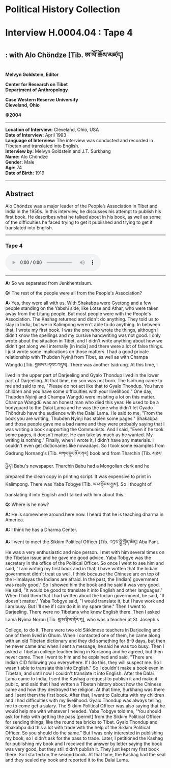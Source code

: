 # Political History Collection  
# Interview H.0004.04 : Tape 4  
##  : with Alo Chöndze [Tib. ཨ་ལོ་ཆོས་མཛད]  
  
**Melvyn Goldstein, Editor**  

**Center for Research on Tibet**  
**Department of Anthropology**  

**Case Western Reserve University**  
**Cleveland, Ohio**  

**©2004**  

---  
**Location of Interview:** Cleveland, Ohio, USA  
**Date of Interview:** April 1993  
**Language of Interview:** The interview was conducted and recorded in Tibetan and translated into English.  
**Interview by:** Melvyn Goldstein and J.T. Surkhang  
**Name:** Alo Chöndze  
**Gender:** Male  
**Age:** 74  
**Date of Birth:** 1919  
  
---  
## Abstract  

 Alo Chöndze was a major leader of the People’s Association in Tibet and India in the 1950s. In this interview, he discusses his attempt to publish his first book. He describes what he talked about in his book, as well as some of the difficulties he faced trying to get it published and trying to get it translated into English.   

---  
### Tape 4  

<audio controls>
<source src="https://tile.loc.gov/storage-services/service/asian/asiantoha/H_0004_04/H_0004_04.mp3" type="audio/mp3">
Your browser does not support the audio element.
</audio>  

---

**A:**  So we separated from Jenkhentsisum.   

**Q:**  The rest of the people were all from the People's Association?   

**A:**  Yes, they were all with us. With <span class="tooltip" data-text="[tib. ཞྭ་སྒབ་པ] The name of the family of an important lay official during the 1940s and 1950s.">Shakabpa</span> were Gyetong and a few people standing on the <span class="tooltip" data-text="[tib. ཡབ་གཞིས] 1. The title given to a family of a Dalai Lama. 2. When used by itself, e.g., Yabshi&#x27;s house, it refers to the family of the current Dalai Lama.">Yabshi</span> side, like Lotse and Athar, who were taken away from the Litang people. But most people were with the People's Association. The Kashag returned and didn't do anything. They told us to stay in India, but we in Kalimpong weren't able to do anything. In between that, I wrote my first book. I was the one who wrote the things, although I didn't know the spellings and my cursive handwriting was not good. I only wrote about the situation in Tibet, and I didn't write anything about how we didn't get along well internally [in India] and there were a lot of false things. I just wrote some implications on those matters. I had a good private relationship with Thubden Nyinji from Tibet, as well as with Champa Wangdü [Tib. བྱམས་པ་དབང་འདུས]. There was another <span class="tooltip" data-text="[tib. རྩེ་དྲུང] A monk official in the Tibetan government.">tsidrung</span>. At this time, I lived in the upper part of Darjeeling and Gyalo Thondup lived in the lower part of Darjeeling. At that time, my son was not born. The tsidrung came to me and said to me, "Please do not act like that to Gyalo Thondup. You have children and you have some difficulties with your livelihood." One day, Thubden Nyinji and Champa Wangdü were insisting a lot on this matter. Champa Wangdü was an honest man who died this year. He used to be a bodyguard to the Dalai Lama and he was the one who didn't let Gyado Thöndrub have the audience with the Dalai Lama. He said to me, "From the book you are writing, Thubden Nyinji has stolen some pages." Shakabpa and those people gave me a bad name and they were probably saying that I was writing a book supporting the Communists. And I said, "Even if he took some pages, it doesn't matter. He can take as much as he wanted. My writing is nothing." Finally, when I wrote it, I didn't have any materials. I couldn't even get dictionaries like nowadays. So I took some examples from Gadrung Nornang's [Tib. བཀའ་དྲུང་ནོར་ནང] book and from Tharchin [Tib. མཐར་ཕྱིན] Babu's newspaper. Tharchin Babu had a Mongolian clerk and he prepared the clean copy in printing script. It was expensive to print in Kalimpong. There was Yaba Tobgye [Tib. ཡ་པ་སྟོབས་རྒྱས]. So I thought of translating it into English and I talked with him about this.   

**Q:**  Where is he now?   

**A:**  He is somewhere around here now. I heard that he is teaching dharma in America.   

**A:**  I think he has a Dharma Center.   

**A:**  I went to meet the Sikkim Political Officer [Tib. འབྲས་སྤྱི་བློན་ཆེན] Aba Pant. He was a very enthusiastic and nice person. I met with him several times on the Tibetan issue and he gave me good advice. Yaba Tobgye was the secretary in the office of the Political Officer. So once I went to see him and said, "I am writing my first book and in that, I have written that the Indian government didn't treat us well. I think because the Chinese are on top of the Himalayas the Indians are afraid. In the past, the (Indian) government was really good." So I showed him the book and he said it was very good. He said, "It would be good to translate it into English and other languages." When I told them that I had written about the Indian government, he said, "It doesn't matter." Yaba Tobgye said, "I would translate it, but I have work and I am busy. But I'll see if I can do it in my spare time." Then I went to Darjeeling. There were no Tibetans who knew English there. Then I asked Lama Nyima Norbu [Tib. བླ་མ་ཉི་མ་ནོར་བུ], who was a teacher at St. Joseph's College, to do it. There were two old Sikkimese teachers in Darjeeling and one of them lived in Ghum. When I contacted one of them, he came along with an old Tibetan dictionary and they did something for 8-9 days, but then he never came and when I sent a message, he said he was too busy. Then I asked a Tibetan college teacher living in Kurseong and he agreed, but then never came. Then I went to him and he explained and said, "There are Indian CID following you everywhere. If I do this, they will suspect me. So I wasn't able to translate this into English." So I couldn't make a book even in Tibetan, and until now I couldn't translate it into English. After the Dalai Lama came to India, I sent the Kashag a request to publish it and make it public, and said that I had written a Tibetan history about how the Chinese came and how they destroyed the religion. At that time, Surkhang was there and I sent them the first book. After that, I went to Calcutta with my children and I had difficulties with my livelihood. Gyalo Thondup was always telling me to come get a salary. The Sikkim Political Officer was also saying that he would help me with whatever I needed. Yaba Tobgye told me, "You should ask for help with getting the pass [permit] from the Sikkim Political Officer for sending things, like the round tea bricks to Tibet. Gyalo Thondup and <span class="tooltip" data-text="[tib. ཞྭ་སྒབ་པ] The name of the family of an important lay official during the 1940s and 1950s.">Shakabpa</span> did this a lot with trade with the help of the Sikkim Political Officer. So you should do the same." But I was only interested in publishing my book, so I didn't ask for the pass to trade. Later, I petitioned the Kashag for publishing my book and I received the answer by letter saying the book was very good, but they still didn't publish it. They just kept my first book there. So I started on the second book. At that time, the Kashag had the seal and they sealed my book and reported it to the Dalai Lama.   

